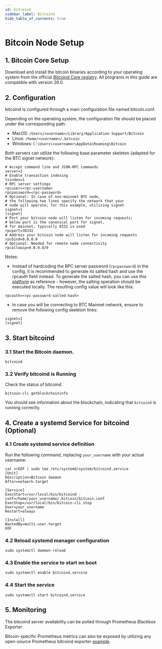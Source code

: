```yaml
---
id: bitcoind
sidebar_label: Bitcoind
hide_table_of_contents: true
---
```

# Bitcoin Node Setup

## 1. Bitcoin Core Setup

Download and install the bitcoin binaries according to your operating system from the official [Bitcoind Core registry](https://bitcoincore.org/bin/bitcoin-core-26.0/). All programs in this guide are compatible with version 26.0.

## 2. Configuration

bitcoind is configured through a main configuration file named bitcoin.conf.

Depending on the operating system, the configuration file should be placed under the corresponding path:

- MacOS: `/Users/<username>/Library/Application Support/Bitcoin`
- Linux: `/home/<username>/.bitcoin`
- Windows: `C:\Users\<username>\AppData\Roaming\Bitcoin`

Both servers can utilize the following base parameter skeleton (adapted for the BTC signet network):
```
# Accept command line and JSON-RPC commands
server=1
# Enable transaction indexing
txindex=1
# RPC server settings
rpcuser=<rpc-username>
rpcpassword=<rpc-password>
# Optional: In case of non-mainnet BTC node,
# the following two lines specify the network that your
# node will operate; for this example, utilizing signet
signet=1
[signet]
# Port your bitcoin node will listen for incoming requests;
# below port is the canonical port for signet,
# for mainnet, typically 8332 is used
rpcport=38332
# Address your bitcoin node will listen for incoming requests
rpcbind=0.0.0.0
# Optional: Needed for remote node connectivity
rpcallowip=0.0.0.0/0
```

Notes:
- Instead of hardcoding the RPC server password (`rpcpassword`) in the config, it is recommended to generate its salted hash and use the rpcauth field instead. To generate the salted hash, you can use this [platform](https://jlopp.github.io/bitcoin-core-rpc-auth-generator/) as reference - however, the salting operation should be executed locally. The resulting config value will look like this:

```
rpcauth=<rpc-password-salted-hash>
```

- In case you will be connecting to BTC Mainnet network, ensure to remove the following config skeleton lines:

```
signet=1
[signet]
```


## 3. Start bitcoind

### 3.1 Start the Bitcoin daemon.

```
bitcoind
```

### 3.2 Verify bitcoind is Running

Check the status of bitcoind.

```
bitcoin-cli getblockchaininfo
```

You should see information about the blockchain, indicating that `bitcoind` is running correctly.

## 4. Create a systemd Service for bitcoind (Optional)

### 4.1 Create systemd service definition
Run the following command, replacing `your_username` with your actual username:
```
cat <<EOF | sudo tee /etc/systemd/system/bitcoind.service
[Unit]
Description=Bitcoin daemon
After=network.target

[Service]
ExecStart=/usr/local/bin/bitcoind -conf=/home/your_username/.bitcoin/bitcoin.conf
ExecStop=/usr/local/bin/bitcoin-cli stop
User=your_username
Restart=always

[Install]
WantedBy=multi-user.target
EOF
```

### 4.2 Reload systemd manager configuration

```
sudo systemctl daemon-reload
```

### 4.3 Enable the service to start on boot

```
sudo systemctl enable bitcoind.service
```

### 4.4 Start the service

```
sudo systemctl start bitcoind.service
```

## 5. Monitoring

The bitcoind server availability can be polled through Prometheus Blackbox Exporter.

Bitcoin-specific Prometheus metrics can also be exposed by utilizing any open-source Prometheus bitcoind exporter [example](https://github.com/jvstein/bitcoin-prometheus-exporter?tab=readme-ov-file).